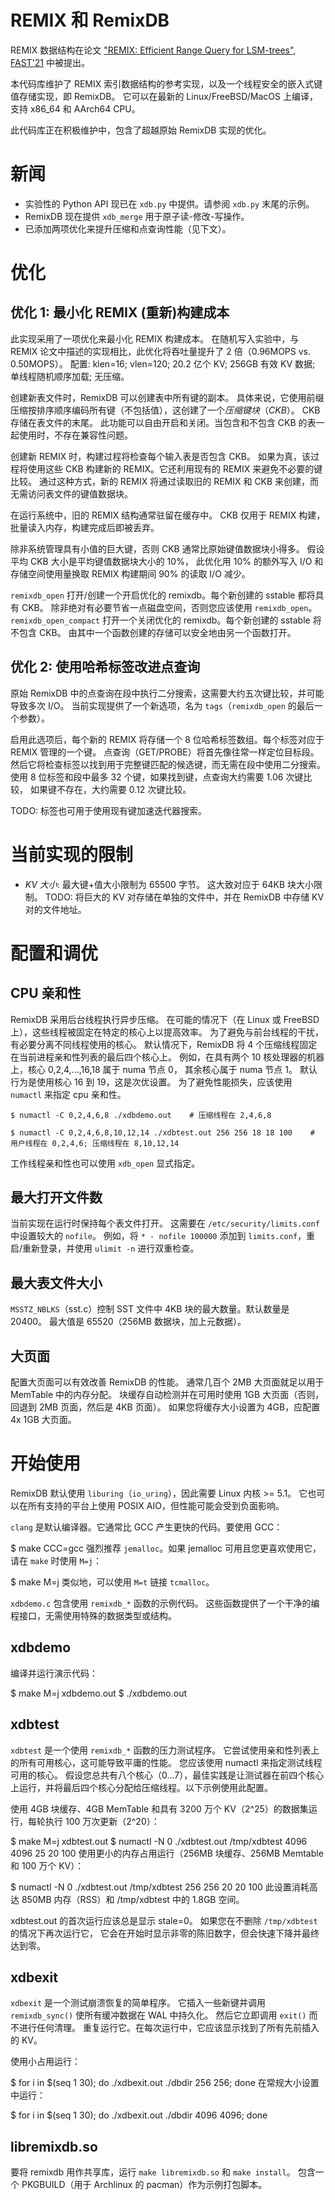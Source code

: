 # REMIX 和 RemixDB

REMIX 数据结构在论文 ["REMIX: Efficient Range Query for LSM-trees", FAST'21](https://www.usenix.org/conference/fast21/presentation/zhong) 中被提出。

本代码库维护了 REMIX 索引数据结构的参考实现，以及一个线程安全的嵌入式键值存储实现，即 RemixDB。
它可以在最新的 Linux/FreeBSD/MacOS 上编译，支持 x86\_64 和 AArch64 CPU。

此代码库正在积极维护中，包含了超越原始 RemixDB 实现的优化。

# 新闻

* 实验性的 Python API 现已在 `xdb.py` 中提供。请参阅 `xdb.py` 末尾的示例。
* RemixDB 现在提供 `xdb_merge` 用于原子读-修改-写操作。
* 已添加两项优化来提升压缩和点查询性能（见下文）。

# 优化

## 优化 1: 最小化 REMIX (重新)构建成本

此实现采用了一项优化来最小化 REMIX 构建成本。
在随机写入实验中，与 REMIX 论文中描述的实现相比，此优化将吞吐量提升了 2 倍（0.96MOPS vs. 0.50MOPS）。
配置: klen=16; vlen=120; 20.2 亿个 KV; 256GB 有效 KV 数据; 单线程随机顺序加载; 无压缩。

创建新表文件时，RemixDB 可以创建表中所有键的副本。
具体来说，它使用前缀压缩按排序顺序编码所有键（不包括值），这创建了一个*压缩键块*（*CKB*）。
CKB 存储在表文件的末尾。
此功能可以自由开启和关闭。当包含和不包含 CKB 的表一起使用时，不存在兼容性问题。

创建新 REMIX 时，构建过程将检查每个输入表是否包含 CKB。
如果为真，该过程将使用这些 CKB 构建新的 REMIX。它还利用现有的 REMIX 来避免不必要的键比较。
通过这种方式，新的 REMIX 将通过读取旧的 REMIX 和 CKB 来创建，而无需访问表文件的键值数据块。

在运行系统中，旧的 REMIX 结构通常驻留在缓存中。
CKB 仅用于 REMIX 构建，批量读入内存，构建完成后即被丢弃。

除非系统管理具有小值的巨大键，否则 CKB 通常比原始键值数据块小得多。
假设平均 CKB 大小是平均键值数据块大小的 10%，
此优化用 10% 的额外写入 I/O 和存储空间使用量换取 REMIX 构建期间 90% 的读取 I/O 减少。

`remixdb_open` 打开/创建一个开启优化的 remixdb。每个新创建的 sstable 都将具有 CKB。
除非绝对有必要节省一点磁盘空间，否则您应该使用 `remixdb_open`。
`remixdb_open_compact` 打开一个关闭优化的 remixdb。每个新创建的 sstable 将不包含 CKB。
由其中一个函数创建的存储可以安全地由另一个函数打开。

## 优化 2: 使用哈希标签改进点查询

原始 RemixDB 中的点查询在段中执行二分搜索，这需要大约五次键比较，并可能导致多次 I/O。
当前实现提供了一个新选项，名为 `tags`（`remixdb_open` 的最后一个参数）。

启用此选项后，每个新的 REMIX 将存储一个 8 位哈希标签数组。每个标签对应于 REMIX 管理的一个键。
点查询（GET/PROBE）将首先像往常一样定位目标段。
然后它将检查标签以找到用于完整键匹配的候选键，而无需在段中使用二分搜索。
使用 8 位标签和段中最多 32 个键，如果找到键，点查询大约需要 1.06 次键比较，
如果键不存在，大约需要 0.12 次键比较。

TODO: 标签也可用于使用现有键加速迭代器搜索。

# 当前实现的限制

* *KV 大小*: 最大键+值大小限制为 65500 字节。
  这大致对应于 64KB 块大小限制。
  TODO: 将巨大的 KV 对存储在单独的文件中，并在 RemixDB 中存储 KV 对的文件地址。

# 配置和调优

## CPU 亲和性

RemixDB 采用后台线程执行异步压缩。
在可能的情况下（在 Linux 或 FreeBSD 上），这些线程被固定在特定的核心上以提高效率。
为了避免与前台线程的干扰，有必要分离不同线程使用的核心。
默认情况下，RemixDB 将 4 个压缩线程固定在当前进程亲和性列表的最后四个核心上。
例如，在具有两个 10 核处理器的机器上，核心 0,2,4,...,16,18 属于 numa 节点 0，
其余核心属于 numa 节点 1。
默认行为是使用核心 16 到 19，这是次优设置。
为了避免性能损失，应该使用 `numactl` 来指定 cpu 亲和性。

```
$ numactl -C 0,2,4,6,8 ./xdbdemo.out    # 压缩线程在 2,4,6,8

$ numactl -C 0,2,4,6,8,10,12,14 ./xdbtest.out 256 256 18 18 100    # 用户线程在 0,2,4,6; 压缩线程在 8,10,12,14
```

工作线程亲和性也可以使用 `xdb_open` 显式指定。

## 最大打开文件数

当前实现在运行时保持每个表文件打开。
这需要在 `/etc/security/limits.conf` 中设置较大的 `nofile`。
例如，将 `* - nofile 100000` 添加到 `limits.conf`，重启/重新登录，并使用 `ulimit -n` 进行双重检查。

## 最大表文件大小

`MSSTZ_NBLKS`（sst.c）控制 SST 文件中 4KB 块的最大数量。默认数量是 20400。
最大值是 65520（256MB 数据块，加上元数据）。

## 大页面

配置大页面可以有效改善 RemixDB 的性能。
通常几百个 2MB 大页面就足以用于 MemTable 中的内存分配。
块缓存自动检测并在可用时使用 1GB 大页面（否则，回退到 2MB 页面，然后是 4KB 页面）。
如果您将缓存大小设置为 4GB，应配置 4x 1GB 大页面。

# 开始使用

RemixDB 默认使用 `liburing`（`io_uring`），因此需要 Linux 内核 >= 5.1。
它也可以在所有支持的平台上使用 POSIX AIO，但性能可能会受到负面影响。

`clang` 是默认编译器。它通常比 GCC 产生更快的代码。要使用 GCC：

$ make CCC=gcc
强烈推荐 `jemalloc`。如果 jemalloc 可用且您更喜欢使用它，请在 `make` 时使用 `M=j`：

$ make M=j
类似地，可以使用 `M=t` 链接 `tcmalloc`。

`xdbdemo.c` 包含使用 `remixdb_*` 函数的示例代码。
这些函数提供了一个干净的编程接口，无需使用特殊的数据类型或结构。

## xdbdemo

编译并运行演示代码：

$ make M=j xdbdemo.out
$ ./xdbdemo.out
## xdbtest

`xdbtest` 是一个使用 `remixdb_*` 函数的压力测试程序。
它尝试使用亲和性列表上的所有可用核心，这可能导致平庸的性能。
您应该使用 numactl 来指定测试线程可用的核心。
假设您总共有八个核心（0...7），最佳实践是让测试器在前四个核心上运行，并将最后四个核心分配给压缩线程。以下示例使用此配置。

使用 4GB 块缓存、4GB MemTable 和具有 3200 万个 KV（2^25）的数据集运行，每轮执行 100 万次更新（2^20）：

$ make M=j xdbtest.out
$ numactl -N 0 ./xdbtest.out /tmp/xdbtest 4096 4096 25 20 100
使用更小的内存占用运行（256MB 块缓存、256MB Memtable 和 100 万个 KV）：

$ numactl -N 0 ./xdbtest.out /tmp/xdbtest 256 256 20 20 100
此设置消耗高达 850MB 内存（RSS）和 /tmp/xdbtest 中的 1.8GB 空间。

xdbtest.out 的首次运行应该总是显示 stale=0。
如果您在不删除 `/tmp/xdbtest` 的情况下再次运行它，
它会在开始时显示非零的陈旧数字，但会快速下降并最终达到零。

## xdbexit

`xdbexit` 是一个测试崩溃恢复的简单程序。
它插入一些新键并调用 `remixdb_sync()` 使所有缓冲数据在 WAL 中持久化。
然后它立即调用 `exit()` 而不进行任何清理。
重复运行它。在每次运行中，它应该显示找到了所有先前插入的 KV。

使用小占用运行：

$ for i in $(seq 1 30); do ./xdbexit.out ./dbdir 256 256; done
在常规大小设置中运行：

$ for i in $(seq 1 30); do ./xdbexit.out ./dbdir 4096 4096; done
## libremixdb.so

要将 remixdb 用作共享库，运行 `make libremixdb.so` 和 `make install`。
包含一个 PKGBUILD（用于 Archlinux 的 pacman）作为示例打包脚本。
